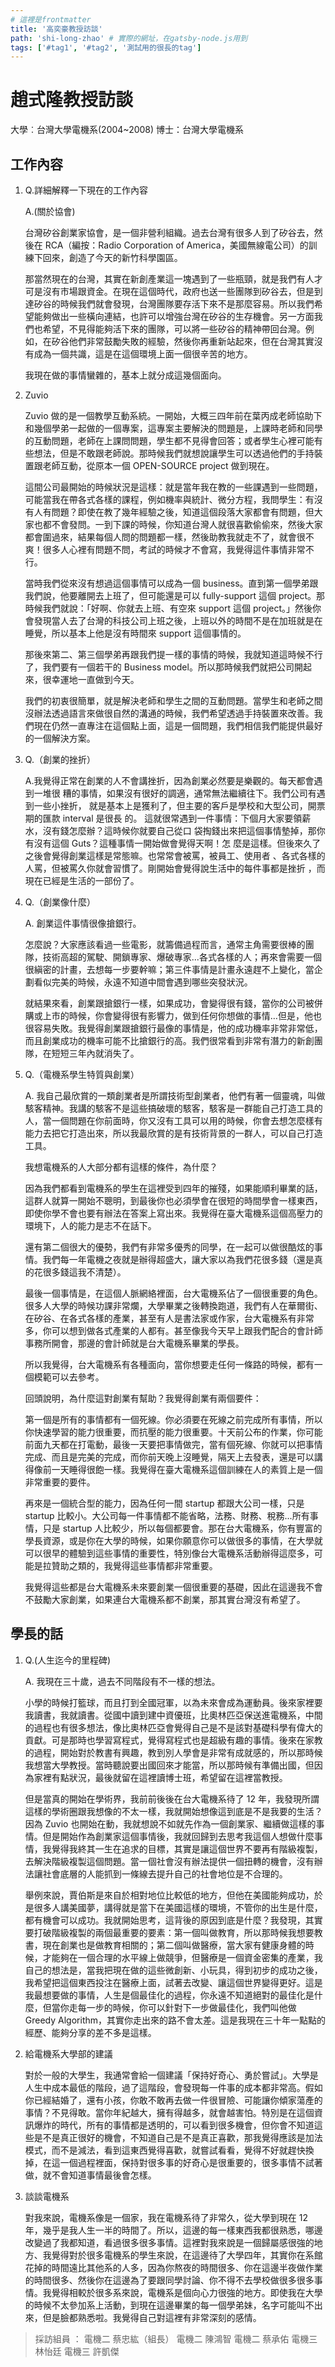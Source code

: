 ```yaml
---
# 這裡是frontmatter
title: '高奕豪教授訪談'
path: 'shi-long-zhao' # 實際的網址，在gatsby-node.js用到
tags: ['#tag1', '#tag2', '測試用的很長的tag']
---
```


# 趙式隆教授訪談

<!-- 用自訂的React component，有些限制，參照gatsby-config.js裡的連結 -->
<!-- children1不能用markdown，但可以用html tag -->
<presenter name='趙式隆' title='b93級系友' src='https://upload.wikimedia.org/wikipedia/zh/5/5f/Original_Doge_meme.jpg'>
    大學︰台灣大學電機系(2004~2008)
    博士：台灣大學電機系
</presenter>

## 工作內容

<!-- 所有li會被換成能夠開關的component，換行很重要 -->

1. Q.詳細解釋一下現在的工作內容

   A.(關於協會)

   台灣矽谷創業家協會，是一個非營利組織。過去台灣有很多人到了矽谷去，然後在 RCA（編按：Radio Corporation of America，美國無線電公司）的訓練下回來，創造了今天的新竹科學園區。

   那當然現在的台灣，其實在新創產業這一塊遇到了一些瓶頸，就是我們有人才可是沒有市場跟資金。在現在這個時代，政府也送一些團隊到矽谷去，但是到達矽谷的時候我們就會發現，台灣團隊要存活下來不是那麼容易。所以我們希望能夠做出一些橫向連結，也許可以增強台灣在矽谷的生存機會。另一方面我們也希望，不見得能夠活下來的團隊，可以將一些矽谷的精神帶回台灣。例如，在矽谷他們非常鼓勵失敗的經驗，然後你再重新站起來，但在台灣其實沒有成為一個共識，這是在這個環境上面一個很辛苦的地方。

   我現在做的事情蠻雜的，基本上就分成這幾個面向。

2. Zuvio

   Zuvio 做的是一個教學互動系統。一開始，大概三四年前在葉丙成老師協助下和幾個學弟一起做的一個專案，這專案主要解決的問題是，上課時老師和同學的互動問題，老師在上課問問題，學生都不見得會回答；或者學生心裡可能有些想法，但是不敢跟老師說。那時候我們就想說讓學生可以透過他們的手持裝置跟老師互動，從原本一個 OPEN-SOURCE project 做到現在。

   這間公司最開始的時候狀況是這樣：就是當年我在教的一些課遇到一些問題，可能當我在帶各式各樣的課程，例如機率與統計、微分方程，我問學生：有沒有人有問題？即使在教了幾年經驗之後，知道這個段落大家都會有問題，但大家也都不會發問。一到下課的時候，你知道台灣人就很喜歡偷偷來，然後大家都會圍過來，結果每個人問的問題都一樣，然後助教我就走不了，就會很不爽！很多人心裡有問題不問，考試的時候才不會寫，我覺得這件事情非常不行。

   當時我們從來沒有想過這個事情可以成為一個 business。直到第一個學弟跟我們說，他要離開去上班了，但可能還是可以 fully-support 這個 project。那時候我們就說：「好啊、你就去上班、有空來 support 這個 project。」然後你會發現當人去了台灣的科技公司上班之後，上班以外的時間不是在加班就是在睡覺，所以基本上他是沒有時間來 support 這個事情的。

   那後來第二、第三個學弟再跟我們提一樣的事情的時候，我就知道這時候不行了，我們要有一個若干的 Business model。所以那時候我們就把公司開起來，很幸運地一直做到今天。

   我們的初衷很簡單，就是解決老師和學生之間的互動問題。當學生和老師之間沒辦法透過語言來做很自然的溝通的時候，我們希望透過手持裝置來改善。我們現在仍然一直專注在這個點上面，這是一個問題，我們相信我們能提供最好的一個解決方案。

3. Q.（創業的挫折）

   A.我覺得正常在創業的人不會講挫折，因為創業必然要是樂觀的。每天都會遇到一堆很
   糟的事情，如果沒有很好的調適，通常無法繼續往下。我們公司有遇到一些小挫折，
   就是基本上是獲利了，但主要的客戶是學校和大型公司，開票期的匯款 interval 是很長
   的。
   這就很常遇到一件事情：下個月大家要領薪水，沒有錢怎麼辦？這時候你就要自己從口
   袋掏錢出來把這個事情墊掉，那你有沒有這個 Guts？這種事情一開始做會覺得天啊！怎
   麼是這樣。但後來久了之後會覺得創業這樣是常態嘛。也常常會被罵，被員工、使用者
   、各式各樣的人罵，但被罵久你就會習慣了。剛開始會覺得說生活中的每件事都是挫折
   ，而現在已經是生活的一部份了。

4. Q.（創業像什麼）

   A. 創業這件事情很像搶銀行。

   怎麼說？大家應該看過一些電影，就籌備過程而言，通常主角需要很棒的團隊，技術高超的駕駛、開鎖專家、爆破專家...各式各樣的人；再來會需要一個很縝密的計畫，去想每一步要幹嘛；第三件事情是計畫永遠趕不上變化，當企劃看似完美的時候，永遠不知道中間會遇到哪些突發狀況。

   就結果來看，創業跟搶銀行一樣，如果成功，會變得很有錢，當你的公司被併購或上市的時候，你會變得很有影響力，做到任何你想做的事情…但是，他也很容易失敗。我覺得創業跟搶銀行最像的事情是，他的成功機率非常非常低，而且創業成功的機率可能不比搶銀行的高。我們很常看到非常有潛力的新創團隊，在短短三年內就消失了。

5. Q.（電機系學生特質與創業）

   A. 我自己最欣賞的一類創業者是所謂技術型創業者，他們有著一個靈魂，叫做駭客精神。我講的駭客不是這些搞破壞的駭客，駭客是一群能自己打造工具的人，當一個問題在你前面時，你又沒有工具可以用的時候，你會去想怎麼樣有能力去把它打造出來，所以我最欣賞的是有技術背景的一群人，可以自己打造工具。

   我想電機系的人大部分都有這樣的條件，為什麼？

   因為我們都看到電機系的學生在這裡受到四年的摧殘，如果能順利畢業的話，這群人就算一開始不聰明，到最後你也必須學會在很短的時間學會一樣東西，即使你學不會也要有辦法在答案上寫出來。我覺得在臺大電機系這個高壓力的環境下，人的能力是志不在話下。

   還有第二個很大的優勢，我們有非常多優秀的同學，在一起可以做很酷炫的事情。我們每一年電機之夜就是辦得超盛大，讓大家以為我們花很多錢（還是真的花很多錢這我不清楚）。

   最後一個事情是，在這個人脈網絡裡面，台大電機系佔了一個很重要的角色。很多人大學的時候功課非常爛，大學畢業之後轉換跑道，我們有人在華爾街、在矽谷、在各式各樣的產業，甚至有人是書法家或作家，台大電機系有非常多，你可以想到做各式產業的人都有。甚至像我今天早上跟我們配合的會計師事務所開會，那邊的會計師就是台大電機系畢業的學長。

   所以我覺得，台大電機系有各種面向，當你想要走任何一條路的時候，都有一個模範可以去參考。

   回頭說明，為什麼這對創業有幫助？我覺得創業有兩個要件：

   第一個是所有的事情都有一個死線。你必須要在死線之前完成所有事情，所以你快速學習的能力很重要，而抗壓的能力很重要。十天前公布的作業，你可能前面九天都在打電動，最後一天要把事情做完，當有個死線、你就可以把事情完成、而且是完美的完成，而你前天晚上沒睡覺，隔天上去發表，還是可以講得像前一天睡得很飽一樣。我覺得在臺大電機系這個訓練在人的素質上是一個非常重要的要件。

   再來是一個統合型的能力，因為任何一間 startup 都跟大公司一樣，只是 startup 比較小。大公司每一件事情都不能省略，法務、財務、稅務...所有事情，只是 startup 人比較少，所以每個都要會。那在台大電機系，你有豐富的學長資源，或是你在大學的時候，如果你願意你可以做很多的事情，在大學就可以很早的體驗到這些事情的重要性，特別像台大電機系活動辦得這麼多，可能是拉贊助之類的，我覺得這些事情都非常重要。

   我覺得這些都是台大電機系未來要創業一個很重要的基礎，因此在這邊我不會不鼓勵大家創業，如果連台大電機系都不創業，那其實台灣沒有希望了。

## 學長的話

1. Q.(人生迄今的里程碑)

   A. 我現在三十歲，過去不同階段有不一樣的想法。

   小學的時候打籃球，而且打到全國冠軍，以為未來會成為運動員。後來家裡要我讀書，我就讀書。從國中讀到建中資優班，比奧林匹亞保送進電機系，中間的過程也有很多想法，像比奧林匹亞會覺得自己是不是該對基礎科學有偉大的貢獻。可是那時也學習寫程式，覺得寫程式也是超級有趣的事情。後來在家教的過程，開始對於教書有興趣，教到別人學會是非常有成就感的，所以那時候我想當大學教授。當時聽說要出國回來才能當，所以那時候有準備出國，但因為家裡有點狀況，最後就留在這裡讀博士班，希望留在這裡當教授。

   但是當真的開始在學術界，我前前後後在台大電機系待了 12 年，我發現所謂這樣的學術圈跟我想像的不太一樣，我就開始想像這到底是不是我要的生活？因為 Zuvio 也開始在動，我就想說不如就先作為一個創業家、繼續做這樣的事情。但是開始作為創業家這個事情後，我就回歸到去思考我這個人想做什麼事情，我覺得我終其一生在追求的目標，其實是讓這個世界不要再有階級複製，去解決階級複製這個問題。當一個社會沒有辦法提供一個扭轉的機會，沒有辦法讓社會底層的人能抓到一條線去提升自己的社會地位是不合理的。

   舉例來說，賈伯斯是來自於相對地位比較低的地方，但他在美國能夠成功，於是很多人講美國夢，講得就是當下在美國這樣的環境，不管你的出生是什麼，都有機會可以成功。我就開始思考，這背後的原因到底是什麼？我發現，其實要打破階級複製的兩個最重要的要素：第一個叫做教育，所以那時候我想要教書，現在創業也是做教育相關的；第二個叫做醫療，當大家有健康身體的時候，才能夠在一個合理的水平線上做競爭，但醫療是一個資金密集的產業，我自己的想法是，當我把現在做的這些微創新、小玩具，得到初步的成功之後，我希望把這個東西投注在醫療上面，試著去改變、讓這個世界變得更好。這是我最想要做的事情，人生是個最佳化的過程，你永遠不知道絕對的最佳化是什麼，但當你走每一步的時候，你可以針對下一步做最佳化，我們叫他做 Greedy Algorithm，其實你走出來的路不會太差。這是我現在三十年一點點的經歷、能夠分享的差不多是這樣。

2. 給電機系大學部的建議

   對於一般的大學生，我通常會給一個建議「保持好奇心、勇於嘗試」。大學是人生中成本最低的階段，過了這階段，會發現每一件事的成本都非常高。假如你已經結婚了，還有小孩，你敢不敢再去做一件很冒險、可能讓你傾家蕩產的事情？不見得敢。當你年紀越大，擁有得越多，就會越害怕。特別是在這個資訊爆炸的時代，所有的事情都是透明的，可以看到很多機會，但你會不知道這些是不是真正很好的機會，不知道自己是不是真正喜歡，那我覺得應該是加法模式，而不是減法，看到這東西覺得喜歡，就嘗試看看，覺得不好就趕快換掉，在這一個過程裡面，保持對很多事的好奇心是很重要的，很多事情不試著做，就不會知道事情最後會怎樣。

3. 談談電機系

   對我來說，電機系像是一個家，我在電機系待了非常久，從大學到現在 12 年，幾乎是我人生一半的時間了。所以，這邊的每一樣東西我都很熟悉，哪邊改變過了我都知道，看過很多很多事情。這裡對我來說是一個歸屬感很強的地方、我覺得對於很多電機系的學生來說，在這邊待了大學四年，其實你在系館花掉的時間遠比其他系的人多，因為你熬夜的時間很多、你在這邊半夜做作業的時間很多、然後你在這邊為了要跟同學討論、你不得不去學校做很多很多事情。我覺得相較於很多系來說，電機系是個向心力很強的地方。即使我在大學的時候不太參加系上活動，到現在這邊畢業的每一個學弟妹，名字可能叫不出來，但是臉都熟悉啦。我覺得自己對這裡有非常深刻的感情。

> 採訪組員 ：
> 電機二 蔡忠紘（組長）
> 電機二 陳鴻智
> 電機二 蔡承佑
> 電機三 林怡廷
> 電機三 許凱傑
